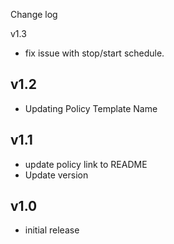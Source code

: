 Change log

v1.3
- fix issue with stop/start schedule.

v1.2
----
- Updating Policy Template Name

v1.1
-----
- update policy link to README
- Update version

v1.0
-----
- initial release
